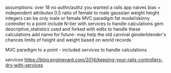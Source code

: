 assumptions: 
over 18
no authn/authz
you wanted a rails app
naives bias = independent attributes
0.5 ratio of female to male
gaussian 
weight height integers
can be only male or female
MVC paradigm fat model/skinny controller to a point include N-tier with services to handle calculations
gem descriptive_statistics used and forked with edits to handle these calculations
add name for future- may help the old carnival genderblender's chances
limits of height and weight based on world records

MVC paradigm to a point - 
included services to handle calculations

services
https://blog.engineyard.com/2014/keeping-your-rails-controllers-dry-with-services